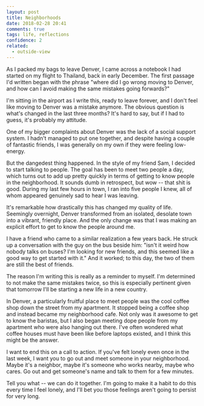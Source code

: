 ```yaml
---
layout: post
title: Neighborhoods
date: 2018-02-28 20:41
comments: true
tags: life, reflections
confidence: 2
related:
  - outside-view
---
```


As I packed my bags to leave Denver, I came across a notebook I had started on
my flight to Thailand, back in early December. The first passage I'd written
began with the phrase "where did I go wrong moving to Denver, and how can I
avoid making the same mistakes going forwards?"

I'm sitting in the airport as I write this, ready to leave forever, and I don't
feel like moving to Denver was a mistake anymore. The obvious question is what's
changed in the last three months? It's hard to say, but if I had to guess, it's
probably my attitude.

One of my bigger complaints about Denver was the lack of a social support
system. I hadn't managed to put one together, and despite having a couple of
fantastic friends, I was generally on my own if they were feeling low-energy.

But the dangedest thing happened. In the style of my friend Sam, I decided to
start talking to people. The goal has been to meet two people a day, which turns
out to add up pretty quickly in terms of getting to know people in the
neighborhood. It sounds dumb in retrospect, but wow -- that shit is good. During
my last few hours in town, I ran into five people I knew, all of whom appeared
genuinely sad to hear I was leaving.

It's remarkable how drastically this has changed my quality of life. Seemingly
overnight, Denver transformed from an isolated, desolate town into a vibrant,
friendly place. And the only change was that I was making an explicit effort to
get to know the people around me.

I have a friend who came to a similar realization a few years back. He struck up
a conversation with the guy on the bus beside him: "isn't it weird how nobody
talks on buses? I'm looking for new friends, and this seemed like a good way to
get started with it." And it worked; to this day, the two of them are still the
best of friends.

The reason I'm writing this is really as a reminder to myself. I'm determined to
not make the same mistakes twice, so this is especially pertinent given that
tomorrow I'll be starting a new life in a new country.

In Denver, a particularly fruitful place to meet people was the cool coffee shop
down the street from my apartment. It stopped being a coffee shop and instead
became my neighborhood cafe. Not only was it awesome to get to know the
baristas, but I also began meeting dope people from my apartment who were also
hanging out there. I've often wondered what coffee houses must have been like
before laptops existed, and I think this might be the answer.

I want to end this on a call to action. If you've felt lonely even once in the
last week, I want you to go out and meet someone in your neighborhood. Maybe
it's a neighbor, maybe it's someone who works nearby, maybe who cares. Go out
and get someone's name and talk to them for a few minutes.

Tell you what -- we can do it together. I'm going to make it a habit to do this
every time I feel lonely, and I'll bet you those feelings aren't going to
persist for very long.

